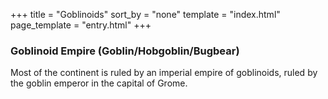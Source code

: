 +++
title = "Goblinoids"
sort_by = "none"
template = "index.html"
page_template = "entry.html"
+++

### Goblinoid Empire (Goblin/Hobgoblin/Bugbear)
Most of the continent is ruled by an imperial empire of goblinoids, ruled by
the goblin emperor in the capital of Grome. 
